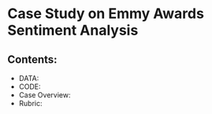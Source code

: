 # Case Study on Emmy Awards Sentiment Analysis
## Contents:
- DATA:
- CODE:
- Case Overview:
- Rubric: 
